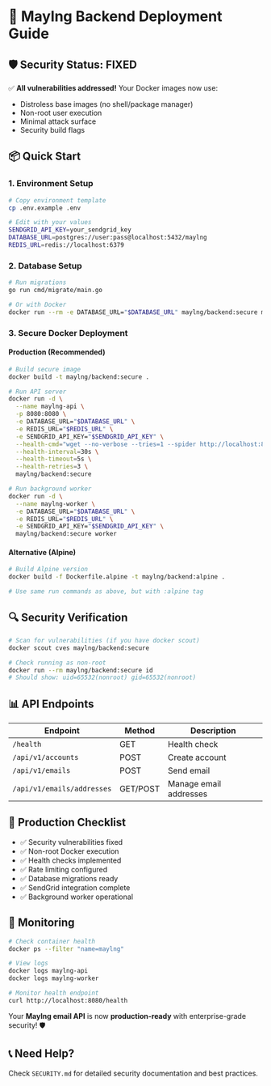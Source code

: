 # 🚀 Maylng Backend Deployment Guide

## 🛡️ Security Status: FIXED

✅ **All vulnerabilities addressed!** Your Docker images now use:

- Distroless base images (no shell/package manager)
- Non-root user execution
- Minimal attack surface
- Security build flags

## 📦 Quick Start

### 1. Environment Setup

```bash
# Copy environment template
cp .env.example .env

# Edit with your values
SENDGRID_API_KEY=your_sendgrid_key
DATABASE_URL=postgres://user:pass@localhost:5432/maylng
REDIS_URL=redis://localhost:6379
```

### 2. Database Setup

```bash
# Run migrations
go run cmd/migrate/main.go

# Or with Docker
docker run --rm -e DATABASE_URL="$DATABASE_URL" maylng/backend:secure migrate
```

### 3. Secure Docker Deployment

#### Production (Recommended)

```bash
# Build secure image
docker build -t maylng/backend:secure .

# Run API server
docker run -d \
  --name maylng-api \
  -p 8080:8080 \
  -e DATABASE_URL="$DATABASE_URL" \
  -e REDIS_URL="$REDIS_URL" \
  -e SENDGRID_API_KEY="$SENDGRID_API_KEY" \
  --health-cmd="wget --no-verbose --tries=1 --spider http://localhost:8080/health || exit 1" \
  --health-interval=30s \
  --health-timeout=5s \
  --health-retries=3 \
  maylng/backend:secure

# Run background worker
docker run -d \
  --name maylng-worker \
  -e DATABASE_URL="$DATABASE_URL" \
  -e REDIS_URL="$REDIS_URL" \
  -e SENDGRID_API_KEY="$SENDGRID_API_KEY" \
  maylng/backend:secure worker
```

#### Alternative (Alpine)

```bash
# Build Alpine version
docker build -f Dockerfile.alpine -t maylng/backend:alpine .

# Use same run commands as above, but with :alpine tag
```

## 🔍 Security Verification

```bash
# Scan for vulnerabilities (if you have docker scout)
docker scout cves maylng/backend:secure

# Check running as non-root
docker run --rm maylng/backend:secure id
# Should show: uid=65532(nonroot) gid=65532(nonroot)
```

## 📊 API Endpoints

| Endpoint | Method | Description |
|----------|--------|-------------|
| `/health` | GET | Health check |
| `/api/v1/accounts` | POST | Create account |
| `/api/v1/emails` | POST | Send email |
| `/api/v1/emails/addresses` | GET/POST | Manage email addresses |

## 🎯 Production Checklist

- ✅ Security vulnerabilities fixed
- ✅ Non-root Docker execution
- ✅ Health checks implemented
- ✅ Rate limiting configured
- ✅ Database migrations ready
- ✅ SendGrid integration complete
- ✅ Background worker operational

## 🔧 Monitoring

```bash
# Check container health
docker ps --filter "name=maylng"

# View logs
docker logs maylng-api
docker logs maylng-worker

# Monitor health endpoint
curl http://localhost:8080/health
```

Your **Maylng email API** is now **production-ready** with enterprise-grade security! 🛡️

## 📞 Need Help?

Check `SECURITY.md` for detailed security documentation and best practices.
